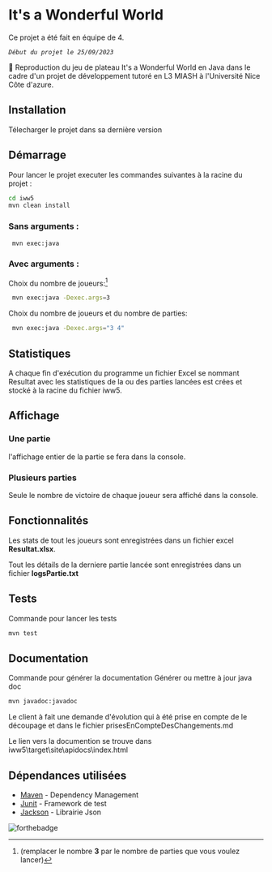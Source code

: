 # It's a Wonderful World

Ce projet a été fait en équipe de 4. 

_`Début du projet le 25/09/2023`_

🎲
Reproduction du jeu de plateau It's a Wonderful World en Java dans le cadre d'un projet de développement tutoré
en L3 MIASH à l'Université Nice Côte d'azure.

## Installation

Télecharger le projet dans sa dernière version

## Démarrage
Pour lancer le projet executer les commandes suivantes à la racine du projet :

``` sh
cd iww5
mvn clean install
```

### Sans arguments :
``` sh
 mvn exec:java
 ```

### Avec arguments :

[^1]:(remplacer le nombre **3** par le nombre de parties que vous voulez lancer)

Choix du nombre de joueurs:[^1]
``` sh
 mvn exec:java -Dexec.args=3
 ```

Choix du nombre de joueurs et du nombre de parties:
``` sh
 mvn exec:java -Dexec.args="3 4"
 ```
## Statistiques

A chaque fin d'exécution du programme un fichier Excel se nommant Resultat avec les statistiques de la ou des parties lancées est crées et stocké à la racine du fichier iww5.

## Affichage

### Une partie
l'affichage entier de la partie se fera dans la console.

### Plusieurs parties
Seule le nombre de victoire de chaque joueur sera affiché dans la console.

## Fonctionnalités

Les stats de tout les joueurs sont enregistrées dans un fichier excel **Resultat.xlsx**.

Tout les détails de la derniere partie lancée sont enregistrées dans un fichier **logsPartie.txt**

## Tests
Commande pour lancer les tests
 ``` sh
mvn test
 ```


## Documentation
Commande pour générer la documentation
Générer ou mettre à jour java doc
 ``` sh
mvn javadoc:javadoc
 ```

Le client à fait une demande d'évolution qui à été prise en compte de le découpage et dans le fichier prisesEnCompteDesChangements.md

Le lien vers la documention se trouve dans iww5\target\site\apidocs\index.html

## Dépendances utilisées

- [Maven](https://maven.apache.org/) - Dependency Management
- [Junit](https://junit.org/junit5/) - Framework de test
- [Jackson](https://mvnrepository.com/artifact/com.fasterxml.jackson.core/jackson-core) - Librairie Json



![forthebadge](https://forthebadge.com/images/badges/made-with-java.svg)
